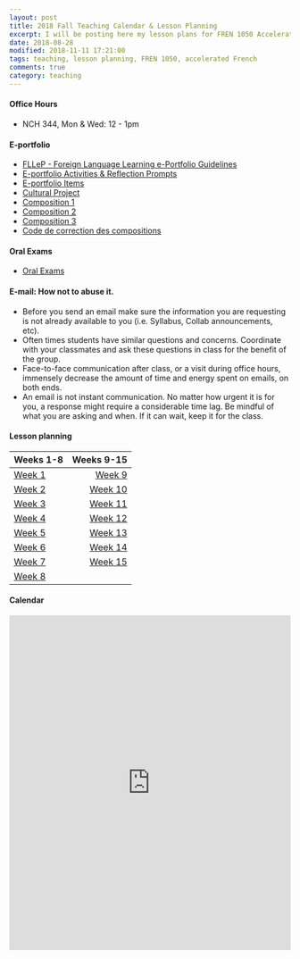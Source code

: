 ```yaml
---
layout: post
title: 2018 Fall Teaching Calendar & Lesson Planning
excerpt: I will be posting here my lesson plans for FREN 1050 Accelerated French, every week.     
date: 2018-08-28 
modified: 2018-11-11 17:21:00 
tags: teaching, lesson planning, FREN 1050, accelerated French 
comments: true
category: teaching
---
```


#### Office Hours 

- NCH 344, Mon & Wed: 12 - 1pm  

#### E-portfolio

- [FLLeP - Foreign Language Learning e-Portfolio Guidelines](http://simp.ly/publish/LhgQmV) 
- [E-portfolio Activities & Reflection Prompts](http://simp.ly/publish/LtZD0m)
- [E-portfolio Items](https://app.simplenote.com/publish/BG7GwV) 
- [Cultural Project](https://app.simplenote.com/publish/Y4C1XJ)
- [Composition 1](https://app.simplenote.com/publish/nvwBpC) 
- [Composition 2](https://app.simplenote.com/publish/PC7326)
- [Composition 3](http://simp.ly/publish/tGG3QY) 
- [Code de correction des compositions](https://app.simplenote.com/publish/95gYWN)  


#### Oral Exams
- [Oral Exams](https://app.simplenote.com/publish/Jjrnn3)  


#### E-mail: How not to abuse it. 
- Before you send an email make sure the information you are requesting is not already available to you (i.e. Syllabus, Collab announcements, etc).  
- Often times students have similar questions and concerns. Coordinate with your classmates and ask these questions in class for the benefit of the group.
- Face-to-face communication after class, or a visit during office hours, immensely decrease the amount of time and energy spent on emails, on both ends. 
- An email is not instant communication. No matter how urgent it is for you, a response might require a considerable time lag. Be mindful of what you are asking and when. If it can wait, keep it for the class.   


#### Lesson planning 

| Weeks 1-8 	                                        | Weeks 9-15	   |
|:------------------------------------------------------|-----------------:|
| [Week 1](https://app.simplenote.com/publish/ZGHPVp)   | [Week 9](https://app.simplenote.com/publish/K9GWcM) |
| [Week 2](https://app.simplenote.com/publish/CTLRzX)   | [Week 10](https://app.simplenote.com/publish/C2pWwW)|
| [Week 3](https://app.simplenote.com/publish/MyxJt8)   | [Week 11](https://app.simplenote.com/publish/WJ5FKh)|
| [Week 4](https://app.simplenote.com/publish/nWV6q8)   | [Week 12](https://app.simplenote.com/publish/0n88GD)|
| [Week 5](https://app.simplenote.com/publish/m8lNwq)   | [Week 13](https://app.simplenote.com/publish/DbyzwH)|
| [Week 6](https://app.simplenote.com/publish/9ktzXq)   | [Week 14](https://app.simplenote.com/publish/NXy15C)|
| [Week 7](https://app.simplenote.com/publish/5XfkBN)  	| [Week 15](https://app.simplenote.com/publish/zdJmJ3)|
| [Week 8](https://app.simplenote.com/publish/ScLlY2)   |            | 


#### Calendar 
 
<iframe src="https://calendar.google.com/calendar/embed?showTitle=0&amp;showDate=0&amp;showPrint=0&amp;showTabs=0&amp;showCalendars=0&amp;showTz=0&amp;height=600&amp;wkst=1&amp;bgcolor=%23FFFFFF&amp;src=virginia.edu_nf5j6ocml9bijdeg9aluej4710%40group.calendar.google.com&amp;color=%23B1365F&amp;ctz=America%2FNew_York" style="border-width:0" width="100%" height="600" frameborder="0" scrolling="no"></iframe>
